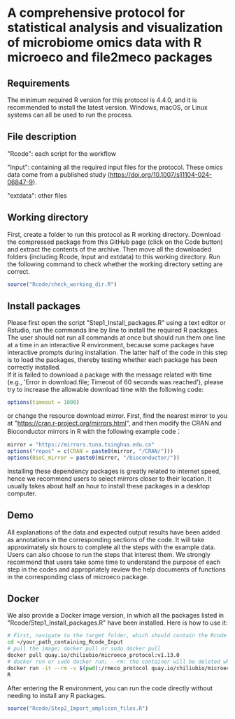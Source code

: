 
# A comprehensive protocol for statistical analysis and visualization of microbiome omics data with R microeco and file2meco packages



## Requirements

The minimum required R version for this protocol is 4.4.0, and it is recommended to install the latest version.
Windows, macOS, or Linux systems can all be used to run the process.


## File description

"Rcode": each script for the workflow

"Input": containing all the required input files for the protocol. These omics data come from a published study (https://doi.org/10.1007/s11104-024-06847-9).

"extdata": other files


## Working directory

First, create a folder to run this protocol as R working directory.
Download the compressed package from this GitHub page (click on the Code button) and extract the contents of the archive.
Then move all the downloaded folders (including Rcode, Input and extdata) to this working directory.
Run the following command to check whether the working directory setting are correct.

```r
source("Rcode/check_working_dir.R")
```


## Install packages

Please first open the script "Step1_Install_packages.R" using a text editor or Rstudio,
run the commands line by line to install the required R packages. 
The user should not run all commands at once but should run them one line at a time in an interactive R environment, 
because some packages have interactive prompts during installation.
The latter half of the code in this step is to load the packages, thereby testing whether each package has been correctly installed.  
If it is failed to download a package with the message related with time (e.g., 'Error in download.file; Timeout of 60 seconds was reached'),
please try to increase the allowable download time with the following code:

```r
options(timeout = 1000)
```

or change the resource download mirror. First, find the nearest mirror to you at "https://cran.r-project.org/mirrors.html", 
and then modify the CRAN and Bioconductor mirrors in R with the following example code：

```r
mirror = "https://mirrors.tuna.tsinghua.edu.cn"
options("repos" = c(CRAN = paste0(mirror, "/CRAN/")))
options(BioC_mirror = paste0(mirror, "/bioconductor/"))
```

Installing these dependency packages is greatly related to internet speed, hence we recommend users to select mirrors closer to their location.
It usually takes about half an hour to install these packages in a desktop computer.


## Demo

All explanations of the data and expected output results have been added as annotations in the corresponding sections of the code.
It will take approximately six hours to complete all the steps with the example data. 
Users can also choose to run the steps that interest them.
We strongly recommend that users take some time to understand the purpose of each step in the codes and 
appropriately review the help documents of functions in the corresponding class of microeco package. 


## Docker

We also provide a Docker image version, in which all the packages listed in "Rcode/Step1_Install_packages.R" have been installed.
Here is how to use it:

```bash
# First, navigate to the target folder, which should contain the Rcode and Input folders.
cd ~/your_path_containing_Rcode_Input
# pull the image; docker pull or sudo docker pull
docker pull quay.io/chiliubio/microeco_protocol:v1.13.0
# docker run or sudo docker run; --rm: the container will be deleted when it exits; -it: interactive
docker run -it --rm -v $(pwd):/rmeco_protocol quay.io/chiliubio/microeco_protocol:v1.13.0 /bin/bash
R
```

After entering the R environment, you can run the code directly without needing to install any R packages.

```r
source("Rcode/Step2_Import_amplicon_files.R")
```







